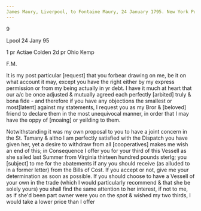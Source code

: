 ```yaml
---
James Maury, Liverpool, to Fontaine Maury, 24 January 1795. New York Public Library, Mss Col 1917
---
```


9

Lpool 24 Jany 95

1 pr Actiae Colden
2d pr Ohio Kemp

F.M.

It is my post particular [request] that you forbear drawing on me, be it on what account it may, except you have the right either by my express permission or from my being actually in yr debt. I have it much at heart that our a/c be once adjusted & mutually agreed each perfectly [arbited] truly & bona fide - and therefore if you have any objections the smallest or most[latent] against my statements, I request you as my Bror & [beloved] friend to declare them in the most unequivocal manner, in order that I may have the oppy of [moaing] or yeilding to them.

Notwithstanding it was my own proposal to you to have a joint concern in the St. Tamany & altho I am perfectly satisfied with the Dispatch you have given her, yet a desire to withdraw from all [cooperatives] makes me wish an end of this; in Consequence I offer you for your third of this Vessell as she sailed last Summer from Virginia thirteen hundred pounds sterlg; you [subject] to me for the abatements if any you should receive (as alluded to in a former letter) from the Bills of Cost. If you accept or not, give me your determination as soon as possible. If you should choose to have a Vessell of your own in the trade (which I would particularly recommend & that she be solely yours) you shall find the same attention to her interest, if not to me, as if she'd been part owner were you on the *spot* & wished my two thirds, I would take a lower price than I offer
